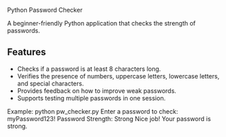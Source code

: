 Python Password Checker

A beginner-friendly Python application that checks the strength of passwords.

## Features
- Checks if a password is at least 8 characters long.
- Verifies the presence of numbers, uppercase letters, lowercase letters, and special characters.
- Provides feedback on how to improve weak passwords.
- Supports testing multiple passwords in one session.

Example:
python pw_checker.py
Enter a password to check: myPassword123!
Password Strength: Strong
Nice job! Your password is strong.


